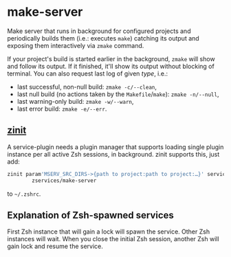 # make-server

Make server that runs in background for configured projects and periodically
builds them (i.e.: executes `make`) catching its output and exposing them
interactively via `zmake` command.

If your project's build is started earlier in the background, `zmake` will
show and follow its output. If it finished, it'll show its output without
blocking of terminal. You can also request last log of given *type*, i.e.:

- last successful, non-null build: `zmake -c/--clean`,
- last null build (no actions taken by the `Makefile`/`make`): `zmake -n/--null`,
- last warning-only build: `zmake -w/--warn`,
- last error build: `zmake -e/--err`.

## [zinit](https://github.com/zdharma-continuum/zinit)

A service-plugin needs a plugin manager that supports loading single plugin
instance per all active Zsh sessions, in background. zinit supports this, just
add:

```zsh
zinit param'MSERV_SRC_DIRS->{path to project:path to project:…}' service'make' \
        zservices/make-server
```

to `~/.zshrc`.

## Explanation of Zsh-spawned services

First Zsh instance that will gain a lock will spawn the service. Other Zsh
instances will wait. When you close the initial Zsh session, another Zsh will
gain lock and resume the service.
